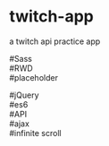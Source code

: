 # twitch-app
a twitch api practice app

#Sass <br>
#RWD <br>
#placeholder <br>

#jQuery <br>
#es6 <br>
#API <br>
#ajax <br>
#infinite scroll <br>
